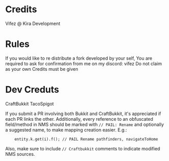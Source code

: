 # Credits
Vifez @ Kira Development

# Rules
If you would like to re distribute a fork developed by your self, You are required to ask for confirmation from me on my discord: vifez
Do not claim as your own
Credits must be given

# Dev Creduts
CraftBukkit
TacoSpigot
 
If you submit a PR involving both Bukkit and CraftBukkit, it's appreciated if each PR links the other. Additionally, every reference to an obfuscated field/method in NMS should be marked with `// PAIL: Rename` and optionally a suggested name, to make mapping creation easier. E.g.:
```
    entity.k.get(i).f(); // PAIL Rename pathfinders, navigateToHome 
```
Also, make sure to include `// Craftbukkit` comments to indicate modified NMS sources.
